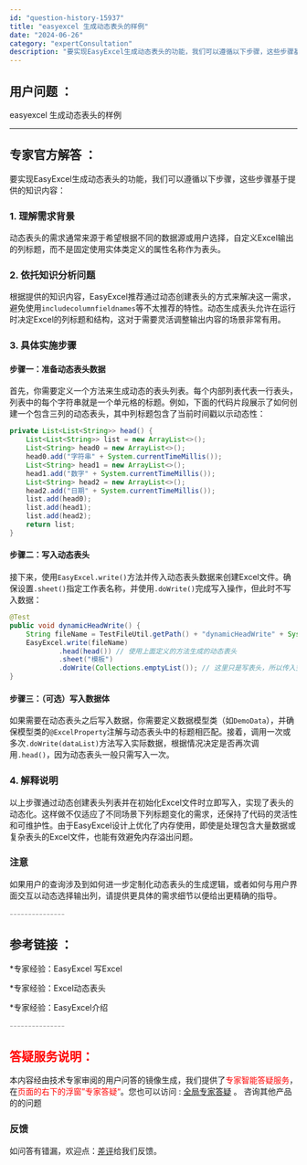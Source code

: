 ```yaml
---
id: "question-history-15937"
title: "easyexcel 生成动态表头的样例"
date: "2024-06-26"
category: "expertConsultation"
description: "要实现EasyExcel生成动态表头的功能，我们可以遵循以下步骤，这些步骤基于提供的知识内容：### 1. **理解需求背景**动态表头的需求通常来源于希望根据不同的数据源或用户选择，自定义Excel输出的列标题，而不是固定使用实体类定义的属性名称作为表头。### 2. **依托知识分析问题**根据"
---
```


## 用户问题 ： 
 easyexcel 生成动态表头的样例  

---------------
## 专家官方解答 ：

要实现EasyExcel生成动态表头的功能，我们可以遵循以下步骤，这些步骤基于提供的知识内容：

### 1. **理解需求背景**
动态表头的需求通常来源于希望根据不同的数据源或用户选择，自定义Excel输出的列标题，而不是固定使用实体类定义的属性名称作为表头。

### 2. **依托知识分析问题**
根据提供的知识内容，EasyExcel推荐通过动态创建表头的方式来解决这一需求，避免使用`includecolumnfieldnames`等不太推荐的特性。动态生成表头允许在运行时决定Excel的列标题和结构，这对于需要灵活调整输出内容的场景非常有用。

### 3. **具体实施步骤**

#### 步骤一：准备动态表头数据
首先，你需要定义一个方法来生成动态的表头列表。每个内部列表代表一行表头，列表中的每个字符串就是一个单元格的标题。例如，下面的代码片段展示了如何创建一个包含三列的动态表头，其中列标题包含了当前时间戳以示动态性：

```java
private List<List<String>> head() {
    List<List<String>> list = new ArrayList<>();
    List<String> head0 = new ArrayList<>();
    head0.add("字符串" + System.currentTimeMillis());
    List<String> head1 = new ArrayList<>();
    head1.add("数字" + System.currentTimeMillis());
    List<String> head2 = new ArrayList<>();
    head2.add("日期" + System.currentTimeMillis());
    list.add(head0);
    list.add(head1);
    list.add(head2);
    return list;
}
```

#### 步骤二：写入动态表头
接下来，使用`EasyExcel.write()`方法并传入动态表头数据来创建Excel文件。确保设置`.sheet()`指定工作表名称，并使用`.doWrite()`完成写入操作，但此时不写入数据：

```java
@Test
public void dynamicHeadWrite() {
    String fileName = TestFileUtil.getPath() + "dynamicHeadWrite" + System.currentTimeMillis() + ".xlsx";
    EasyExcel.write(fileName)
            .head(head()) // 使用上面定义的方法生成的动态表头
            .sheet("模板")
            .doWrite(Collections.emptyList()); // 这里只是写表头，所以传入空数据列表
}
```

#### 步骤三：（可选）写入数据体
如果需要在动态表头之后写入数据，你需要定义数据模型类（如`DemoData`），并确保模型类的`@ExcelProperty`注解与动态表头中的标题相匹配。接着，调用一次或多次`.doWrite(dataList)`方法写入实际数据，根据情况决定是否再次调用`.head()`，因为动态表头一般只需写入一次。

### 4. **解释说明**
以上步骤通过动态创建表头列表并在初始化Excel文件时立即写入，实现了表头的动态化。这样做不仅适应了不同场景下列标题变化的需求，还保持了代码的灵活性和可维护性。由于EasyExcel设计上优化了内存使用，即使是处理包含大量数据或复杂表头的Excel文件，也能有效避免内存溢出问题。

### 注意
如果用户的查询涉及到如何进一步定制化动态表头的生成逻辑，或者如何与用户界面交互以动态选择输出列，请提供更具体的需求细节以便给出更精确的指导。


<font color="#949494">---------------</font> 


## 参考链接 ：

*专家经验：EasyExcel 写Excel 
 
 *专家经验：Excel动态表头 
 
 *专家经验：EasyExcel介绍 


 <font color="#949494">---------------</font> 
 


## <font color="#FF0000">答疑服务说明：</font> 

本内容经由技术专家审阅的用户问答的镜像生成，我们提供了<font color="#FF0000">专家智能答疑服务</font>，在<font color="#FF0000">页面的右下的浮窗”专家答疑“</font>。您也可以访问 : [全局专家答疑](https://answer.opensource.alibaba.com/docs/intro) 。 咨询其他产品的的问题

### 反馈
如问答有错漏，欢迎点：[差评](https://ai.nacos.io/user/feedbackByEnhancerGradePOJOID?enhancerGradePOJOId=15952)给我们反馈。
